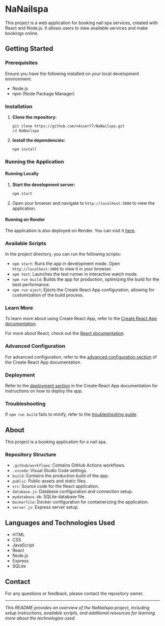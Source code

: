 # NaNailspa

This project is a web application for booking nail spa services, created with React and Node.js. It allows users to view available services and make bookings online.

## Getting Started

### Prerequisites

Ensure you have the following installed on your local development environment:
- Node.js
- npm (Node Package Manager)

### Installation

1. **Clone the repository:**
   ```bash
   git clone https://github.com/n4sser77/NaNailspa.git
   cd NaNailspa
   ```

2. **Install the dependencies:**
   ```bash
   npm install
   ```

### Running the Application

#### Running Locally

1. **Start the development server:**
   ```bash
   npm start
   ```

2. Open your browser and navigate to `http://localhost:3000` to view the application.

#### Running on Render

The application is also deployed on Render. You can visit it [here](https://nanailspa.onrender.com).

### Available Scripts

In the project directory, you can run the following scripts:

- `npm start`: Runs the app in development mode. Open `http://localhost:3000` to view it in your browser.
- `npm test`: Launches the test runner in interactive watch mode.
- `npm run build`: Builds the app for production, optimizing the build for the best performance.
- `npm run eject`: Ejects the Create React App configuration, allowing for customization of the build process.

### Learn More

To learn more about using Create React App, refer to the [Create React App documentation](https://facebook.github.io/create-react-app/docs/getting-started).

For more about React, check out the [React documentation](https://reactjs.org/).

### Advanced Configuration

For advanced configuration, refer to the [advanced configuration section](https://facebook.github.io/create-react-app/docs/advanced-configuration) of the Create React App documentation.

### Deployment

Refer to the [deployment section](https://facebook.github.io/create-react-app/docs/deployment) in the Create React App documentation for instructions on how to deploy the app.

### Troubleshooting

If `npm run build` fails to minify, refer to the [troubleshooting guide](https://facebook.github.io/create-react-app/docs/troubleshooting#npm-run-build-fails-to-minify).

## About

This project is a booking application for a nail spa.

### Repository Structure

- `.github/workflows`: Contains GitHub Actions workflows.
- `.vscode`: Visual Studio Code settings.
- `build`: Contains the production build of the app.
- `public`: Public assets and static files.
- `src`: Source code for the React application.
- `database.js`: Database configuration and connection setup.
- `mydatabase.db`: SQLite database file.
- `Dockerfile`: Docker configuration for containerizing the application.
- `server.js`: Express server setup.

## Languages and Technologies Used

- HTML
- CSS
- JavaScript
- React
- Node.js
- Express
- SQLite

## Contact

For any questions or feedback, please contact the repository owner.

---

*This README provides an overview of the NaNailspa project, including setup instructions, available scripts, and additional resources for learning more about the technologies used.*
